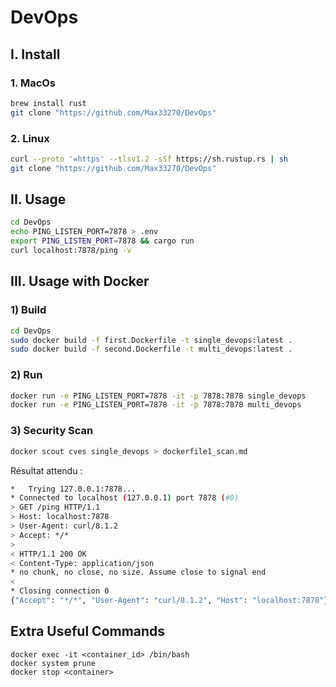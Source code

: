 # DevOps

## I. Install

### 1. MacOs
```bash
brew install rust
git clone "https://github.com/Max33270/DevOps"
```

### 2. Linux 
```bash
curl --proto '=https' --tlsv1.2 -sSf https://sh.rustup.rs | sh
git clone "https://github.com/Max33270/DevOps"
```

## II. Usage

```bash
cd DevOps
echo PING_LISTEN_PORT=7878 > .env
export PING_LISTEN_PORT=7878 && cargo run
curl localhost:7878/ping -v
```

## III. Usage with Docker

### 1) Build
```bash
cd DevOps
sudo docker build -f first.Dockerfile -t single_devops:latest .
sudo docker build -f second.Dockerfile -t multi_devops:latest .
```

### 2) Run
```bash
docker run -e PING_LISTEN_PORT=7878 -it -p 7878:7878 single_devops
docker run -e PING_LISTEN_PORT=7878 -it -p 7878:7878 multi_devops
```

### 3) Security Scan
```bash
docker scout cves single_devops > dockerfile1_scan.md
```

Résultat attendu : 
```bash
*   Trying 127.0.0.1:7878...
* Connected to localhost (127.0.0.1) port 7878 (#0)
> GET /ping HTTP/1.1
> Host: localhost:7878
> User-Agent: curl/8.1.2
> Accept: */*
> 
< HTTP/1.1 200 OK
< Content-Type: application/json
* no chunk, no close, no size. Assume close to signal end
< 
* Closing connection 0
{"Accept": "*/*", "User-Agent": "curl/8.1.2", "Host": "localhost:7878"}%   
```

## Extra Useful Commands
```
docker exec -it <container_id> /bin/bash
docker system prune
docker stop <container>
```
